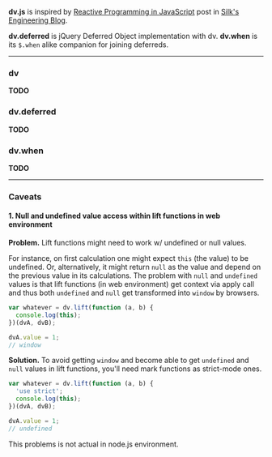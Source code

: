 **dv.js** is inspired by
  [Reactive Programming in JavaScript](http://engineering.silk.co/post/80056130804/reactive-programming-in-javascript)
post in
  [Silk's Engineering Blog](http://engineering.silk.co/).

**dv.deferred** is jQuery Deferred Object implementation with dv. **dv.when** is its `$.when` alike companion for joining deferreds.

---

### dv

__TODO__

### dv.deferred

__TODO__

### dv.when

__TODO__


---

### Caveats

#### 1. Null and undefined value access within lift functions in web environment

**Problem.** Lift functions might need to work w/ undefined or null values.

For instance, on first calculation one might expect `this` (the value) to be undefined.
Or, alternatively, it might return `null` as the value and depend on the previous value in its calculations.
The problem with `null` and `undefined` values is that lift functions (in web environment) get context via apply call and thus both `undefined` and `null` get transformed into `window` by browsers.

```javascript
var whatever = dv.lift(function (a, b) {
  console.log(this);
})(dvA, dvB);

dvA.value = 1;
// window
```

**Solution.** To avoid getting `window` and become able to get `undefined` and `null` values in lift functions, you'll need mark functions as strict-mode ones.

```javascript
var whatever = dv.lift(function (a, b) {
  'use strict';
  console.log(this);
})(dvA, dvB);

dvA.value = 1;
// undefined
```

This problems is not actual in node.js environment.
